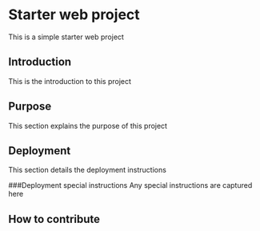 # Starter web project
This is a simple starter web project
## Introduction
This is the introduction to this project
## Purpose
This section explains the purpose of this project
## Deployment
This section details the deployment instructions

###Deployment special instructions
 Any special instructions are captured here

## How to contribute

